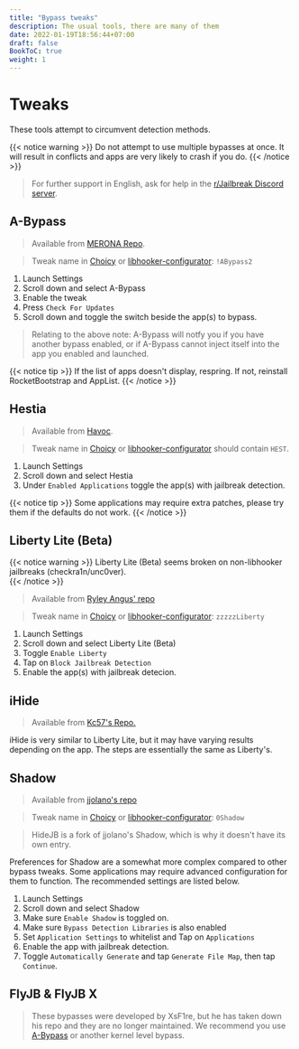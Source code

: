 ```yaml
---
title: "Bypass tweaks"
description: The usual tools, there are many of them
date: 2022-01-19T18:56:44+07:00
draft: false
BookToC: true
weight: 1
---
```

# Tweaks

These tools attempt to circumvent detection methods.

{{< notice warning >}}
Do not attempt to use multiple bypasses at once. It will result in conflicts and apps are very likely to crash if you do.
{{< /notice >}}

> For further support in English, ask for help in the [r/Jailbreak Discord server](https://discord.gg/jb).

## A-Bypass

> Available from [MERONA Repo](https://sharerepo.stkc.win/?repo=https://repo.co.kr).

> Tweak name in [Choicy](/tools/non-bypasses?id=choicy) or [libhooker-configurator](/tools/non-bypasses?id=libhooker-configurator): `!ABypass2`
1. Launch Settings
2. Scroll down and select A-Bypass
3. Enable the tweak
4. Press `Check For Updates`
5. Scroll down and toggle the switch beside the app(s) to bypass.

> Relating to the above note: A-Bypass will notfy you if you have another bypass enabled, or if A-Bypass cannot inject itself into the app you enabled and launched.

{{< notice tip >}}
If the list of apps doesn't display, respring. If not, reinstall RocketBootstrap and AppList.
{{< /notice >}}
## Hestia

> Available from [Havoc](https://sharerepo.stkc.win/?repo=https://havoc.app).

> Tweak name in [Choicy](/tools/non-bypasses?id=choicy) or [libhooker-configurator](/tools/non-bypasses?id=libhooker-configurator) should contain `HEST`.
1. Launch Settings
2. Scroll down and select Hestia
3. Under `Enabled Applications` toggle the app(s) with jailbreak detection.

{{< notice tip >}}
Some applications may require extra patches, please try them if the defaults do not work.
{{< /notice >}}

## Liberty Lite (Beta)
{{< notice warning >}}
Liberty Lite (Beta) seems broken on non-libhooker jailbreaks (checkra1n/unc0ver).  
{{< /notice >}}

> Available from [Ryley Angus' repo](https://sharerepo.stkc.win/?repo=https://ryleyangus.com/repo)

> Tweak name in [Choicy](/tools/non-bypasses?id=choicy) or [libhooker-configurator](/tools/non-bypasses?id=libhooker-configurator): `zzzzzLiberty`
1. Launch Settings
2. Scroll down and select Liberty Lite (Beta)
3. Toggle `Enable Liberty`
4. Tap on `Block Jailbreak Detection`
5. Enable the app(s) with jailbreak detecion.

## iHide

> Available from [Kc57's Repo.](https://sharerepo.stkc.win/?repo=https://repo.kc57.com/)

iHide is very similar to Liberty Lite, but it may have varying results depending on the app. The steps are essentially the same as Liberty's.

## Shadow

> Available from [jjolano's repo](https://sharerepo.stkc.win/?repo=https://ios.jjolano.me)

> Tweak name in [Choicy](/tools/non-bypasses?id=choicy) or [libhooker-configurator](/tools/non-bypasses?id=libhooker-configurator): `0Shadow`

> HideJB is a fork of jjolano's Shadow, which is why it doesn't have its own entry.

Preferences for Shadow are a somewhat more complex compared to other bypass tweaks. Some applications may require advanced configuration for them to function. The recommended settings are listed below.
1. Launch Settings
2. Scroll down and select Shadow
3. Make sure `Enable Shadow` is toggled on.
4. Make sure `Bypass Detection Libraries` is also enabled
5. Set `Application Settings` to whitelist and Tap on `Applications`
6. Enable the app with jailbreak detection.
7. Toggle `Automatically Generate` and tap `Generate File Map`, then tap `Continue`.

## FlyJB & FlyJB X

> These bypasses were developed by XsF1re, but he has taken down his repo and they are no longer maintained. We recommend you use [A-Bypass](#A-Bypass) or another kernel level bypass.
